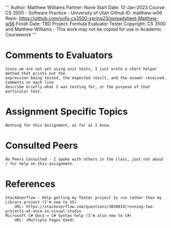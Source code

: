 ﻿'''
Author:			Matthew Williams
Partner:		None
Start Date:		12-Jan-2023
Course:			CS 3500 - Software Practice - University of Utah
Github ID:		matthew-w56
Repo:			https://github.com/uofu-cs3500-spring23/spreadsheet-Matthew-w56
Finish Date:	TBD
Project:		Formula Evaluator Tester
Copyright:		CS 3500 and Matthew Williams - This work may not be copied for use in Academic Coursework
'''

# Comments to Evaluators

	Since we are not yet using unit tests, I just wrote a short helper method that prints out the
	expression being tested, the expected result, and the answer received.  Comments on each line
	describe briefly what I was testing for, or the purpose of that particular test.


# Assignment Specific Topics
	
	Nothing for this Assignment, as far as I know.

# Consulted Peers
	
	No Peers Consulted - I spoke with others in the class, just not about / for help on this assignment.

# References
	
	StackOverflow - Help getting my Tester project to run rather than my Library project (I'm new to VS)
		URL: https://stackoverflow.com/questions/3850019/running-two-projects-at-once-in-visual-studio
	Microsoft C# Docs = C# Syntax help (I'm also new to C#)
		URL: (Multiple Pages Used)